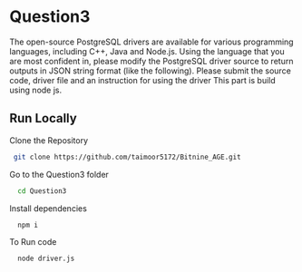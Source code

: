 # Question3

The open-source PostgreSQL drivers are available for various programming languages, including C++, Java and Node.js.
Using the language that you are most confident in, please modify the PostgreSQL driver source to return outputs in JSON string format (like the following).
Please submit the source code, driver file and an instruction for using the driver
This part is build using node js.

## Run Locally

Clone the Repository

```bash
 git clone https://github.com/taimoor5172/Bitnine_AGE.git
```
Go to the Question3 folder

```bash
  cd Question3
```
Install dependencies

```bash
  npm i
```
To Run code

```bash
  node driver.js
```

